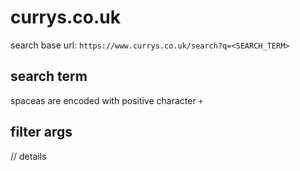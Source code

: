 # currys.co.uk

search base url: `https://www.currys.co.uk/search?q=<SEARCH_TERM>`

## search term
spaceas are encoded with positive character `+`

## filter args
// details
